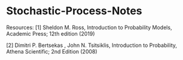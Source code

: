 # Stochastic-Process-Notes

Resources:
[1]  Sheldon M. Ross, Introduction to Probability Models, Academic Press; 12th edition (2019)

[2]  Dimitri P. Bertsekas , John N. Tsitsiklis, Introduction to Probability, Athena Scientific; 2nd Edition (2008)

